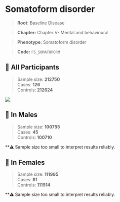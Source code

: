 # Somatoform disorder

> **Root:** Baseline Disease  

> **Chapter:** Chapter V- Mental and behavioural  

> **Phenotype:** Somatoform disorder  

> **Code:** `F5_SOMATOFORM`

## 🧪 All Participants  
> Sample size: **212750**  
> Cases: **126**  
> Controls: **212624**
<img src="/Disease/Figures/ALL/Baseline/F5_SOMATOFORM.png"/>
<CsvTable src="/public/Disease/Data/ALL/Baseline/LG_F5_SOMATOFORM.csv" label="🔍 View full results" />

## 👨 In Males  
> Sample size: **100755**  
> Cases: **45**  
> Controls: **100710**

**⚠️ Sample size too small to interpret results reliably.

## 👩 In Females  
> Sample size: **111995**  
> Cases: **81**  
> Controls: **111914**

**⚠️ Sample size too small to interpret results reliably.
